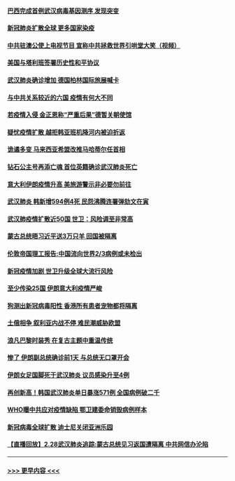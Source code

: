 #### [巴西完成首例武汉病毒基因测序 发现突变](../pages/prog202/a102788794.md?t=03010702) 
#### [新冠肺炎扩散全球  更多国家染疫](../pages/prog202/a102788762.md?t=03010702) 
#### [中共驻澳公使上电视节目 宣称中共拯救世界引哄堂大笑（视频）](../pages/prog202/a102788143.md?t=03010702) 
#### [美国与塔利班签署历史性和平协议](../pages/prog202/a102788697.md?t=03010702) 
#### [武汉肺炎确诊增加 德国柏林国际旅展喊卡](../pages/prog202/a102788529.md?t=03010702) 
#### [与中共关系较近的六国 疫情有何大不同](../pages/prog202/a102788521.md?t=03010702) 
#### [若疫情入侵 金正恩称“严重后果”德暂关朝使馆](../pages/prog202/a102788512.md?t=03010702) 
#### [疑忧疫情扩散 越拒韩亚班机降河内被迫折返](../pages/prog202/a102788502.md?t=03010702) 
#### [诡谲多变 马来西亚希盟改推马哈蒂尔任首相](../pages/prog202/a102788477.md?t=03010702) 
#### [钻石公主号再添亡魂 首位英籍确诊武汉肺炎死亡](../pages/prog202/a102788362.md?t=03010702) 
#### [意大利伊朗疫情升高 美旅游警示非必要勿前往](../pages/prog202/a102788341.md?t=03010702) 
#### [武汉肺炎 韩新增594例4死 民怨沸腾连署弹劾文在寅](../pages/prog202/a102788308.md?t=03010702) 
#### [武汉肺疫情扩散近50国 世卫：风险调至非常高](../pages/prog202/a102788300.md?t=03010702) 
#### [蒙古总统晤习近平送3万只羊 回国被隔离](../pages/prog202/a102788275.md?t=03010702) 
#### [伦敦帝国理工报告:中国流向世界2/3病例或未检出](../pages/prog202/a102788174.md?t=03010702) 
#### [新冠疫情加剧 世卫升级全球大流行风险](../pages/prog202/a102788185.md?t=03010702) 
#### [至少传染25国 伊朗意大利疫情严峻](../pages/prog202/a102788165.md?t=03010702) 
#### [狗测出新冠病毒阳性 香港所有患者宠物都将隔离](../pages/prog202/a102788129.md?t=03010702) 
#### [土俄相争 叙利亚内战不停 难民潮威胁欧盟](../pages/prog202/a102788119.md?t=03010702) 
#### [浪凡巴黎时装秀 在复古主题中重温传统](../pages/prog202/a102788123.md?t=03010702) 
#### [惨了 伊朗副总统确诊前1天 与总统无口罩开会](../pages/prog202/a102787962.md?t=03010702) 
#### [伊朗女足国脚死于武汉肺炎 议员感染升至4例](../pages/prog202/a102788031.md?t=03010702) 
#### [再创新高！韩国武汉肺炎单日暴涨571例 全国病例破二千](../pages/prog202/a102788011.md?t=03010702) 
#### [WHO曝中共应对疫情缺陷 鄂卫建委命销毁病例样本](../pages/prog202/a102787994.md?t=03010702) 
#### [新冠病毒全球扩散 迪士尼关闭亚洲乐园](../pages/prog202/a102787990.md?t=03010702) 
#### [【直播回放】2.28武汉肺炎追踪:蒙古总统见习返国遭隔离 中共网信办沦陷](../pages/prog202/a102787708.md?t=03010702) 

----
#### [ >>> 更早内容 <<< ](../indexes/prog202-earlier.md)
